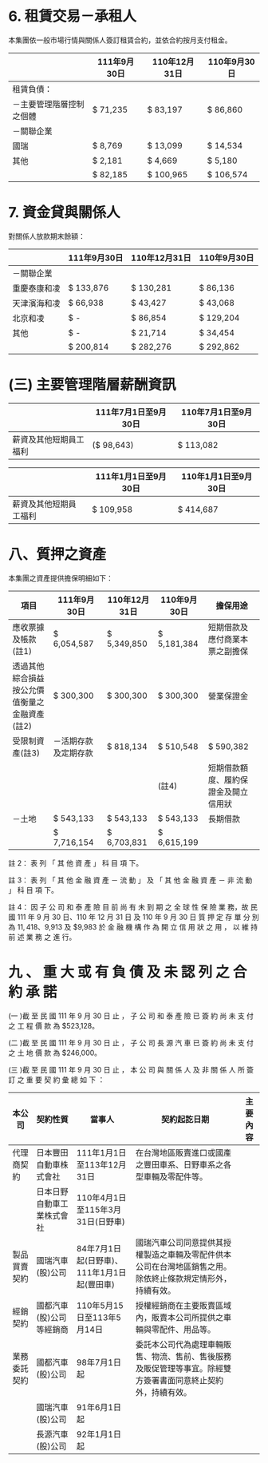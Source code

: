 # 6. 租賃交易－承租人

本集團依一般市場行情與關係人簽訂租賃合約，並依合約按月支付租金。

| |111年9月30日|110年12月31日|110年9月30日|
|---|---|---|---|
|租賃負債：| | | |
|－主要管理階層控制之個體|$ 71,235|$ 83,197|$ 86,860|
|－關聯企業| | | |
|國瑞|$ 8,769|$ 13,099|$ 14,534|
|其他|$ 2,181|$ 4,669|$ 5,180|
| |$ 82,185|$ 100,965|$ 106,574|

# 7. 資金貸與關係人

對關係人放款期末餘額：

| |111年9月30日|110年12月31日|110年9月30日|
|---|---|---|---|
|－關聯企業| | | |
|重慶泰康和凌|$ 133,876|$ 130,281|$ 86,136|
|天津濱海和凌|$ 66,938|$ 43,427|$ 43,068|
|北京和凌|$ -|$ 86,854|$ 129,204|
|其他|$ -|$ 21,714|$ 34,454|
| |$ 200,814|$ 282,276|$ 292,862|

# (三) 主要管理階層薪酬資訊

| |111年7月1日至9月30日|110年7月1日至9月30日|
|---|---|---|
|薪資及其他短期員工福利|($ 98,643)|$ 113,082|

| |111年1月1日至9月30日|110年1月1日至9月30日|
|---|---|---|
|薪資及其他短期員工福利|$ 109,958|$ 414,687|

# 八、質押之資產

本集團之資產提供擔保明細如下：

|項目|111年9月30日|110年12月31日|110年9月30日|擔保用途|
|---|---|---|---|---|
|應收票據及帳款(註1)|$ 6,054,587|$ 5,349,850|$ 5,181,384|短期借款及應付商業本票之副擔保|
|透過其他綜合損益按公允價值衡量之金融資產(註2)|$ 300,300|$ 300,300|$ 300,300|營業保證金|
|受限制資產(註3)|－活期存款及定期存款|$ 818,134|$ 510,548|$ 590,382|
| | | |(註4)|短期借款額度、履約保證金及開立信用狀|
|－土地|$ 543,133|$ 543,133|$ 543,133|長期借款|
| |$ 7,716,154|$ 6,703,831|$ 6,615,199| |註 1： 民 國 111 年 9 月 30 日 應 收 保 證 票 據 計 $411,577 業 已 質 押 於 銀 行 供 作 短 期 借 款 及 應 付 商 業 本 票 之 副 擔 保。

註 2： 表 列 「 其 他 資 產 」 科 目 項 下。

註 3： 表 列 「 其 他 金 融 資 產 － 流 動 」 及 「 其 他 金 融 資 產 － 非 流 動 」 科 目 項 下。

註 4： 因 子 公 司 和 泰 產 險 目 前 尚 有 未 到 期 之 全 球 性 保 險 業 務，故 民 國 111 年 9 月 30 日、110 年 12 月 31 日 及 110 年 9 月 30 日 質 押 定 存 單 分 別 為 $11,418、$9,913 及 $9,983 於 金 融 機 構 作 為 開 立 信 用 狀 之 用 ， 以 維 持 前 述 業 務 之 進 行。

# 九 、 重 大 或 有 負 債 及 未 認 列 之 合 約 承 諾

(一 )截 至 民 國 111 年 9 月 30 日 止 ， 子 公 司 和 泰 產 險 已 簽 約 尚 未 支 付 之 工 程 價 款 為 $523,128。

(二 )截 至 民 國 111 年 9 月 30 日 止 ， 子 公 司 長 源 汽 車 已 簽 約 尚 未 支 付 之 土 地 價 款 為 $246,000。

(三 )截 至 民 國 111 年 9 月 30 日 止 ， 本 公 司 與 關 係 人 及 非 關 係 人 所 簽 訂 之 重 要 契 約 彙 總 如 下 ：

|本公司|契約性質|當事人|契約起訖日期|主要內容|
|---|---|---|---|---|
|代理商契約|日本豐田自動車株式會社|111年1月1日至113年12月31日|在台灣地區販賣進口或國產之豐田車系、日野車系之各型車輛及零配件等。| |
| |日本日野自動車工業株式會社|110年4月1日至115年3月31日(日野車)| | |
|製品買賣契約|國瑞汽車(股)公司|84年7月1日起(日野車)、111年1月1日起(豐田車)|國瑞汽車公司同意提供其授權製造之車輛及零配件供本公司在台灣地區銷售之用。除依終止條款規定情形外，持續有效。| |
|經銷契約|國都汽車(股)公司等經銷商|110年5月15日至113年5月14日|授權經銷商在主要販賣區域內，販賣本公司所提供之車輛與零配件、用品等。| |
|業務委託契約|國都汽車(股)公司|98年7月1日起|委託本公司代為處理車輛販售、物流、售前、售後服務及販促管理等事宜。除經雙方簽署書面同意終止契約外，持續有效。| |
| |國瑞汽車(股)公司|91年6月1日起| | |
| |長源汽車(股)公司|92年1月1日起| | |